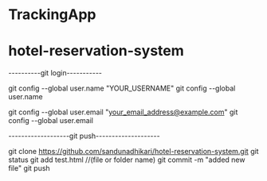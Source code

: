 # TrackingApp
# hotel-reservation-system

----------git login-----------

git config --global user.name "YOUR_USERNAME"
git config --global user.name

git config --global user.email "your_email_address@example.com"
git config --global user.email

-------------------git push--------------------

git clone https://github.com/sandunadhikari/hotel-reservation-system.git
git status
git add test.html //(file or folder name)
git commit -m "added new file"
git push